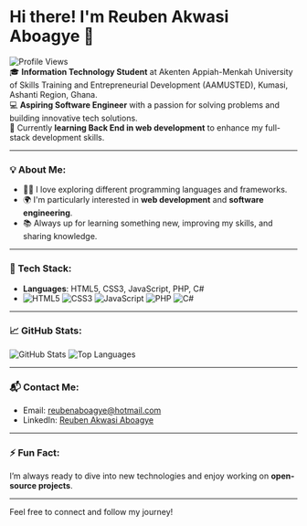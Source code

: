 # Hi there! I'm **Reuben Akwasi Aboagye** 👋
![Profile Views](https://komarev.com/ghpvc/?username=ReubenAboagye&color=blue)    
🎓 **Information Technology Student** at Akenten Appiah-Menkah University of Skills Training and Entrepreneurial Development (AAMUSTED), Kumasi, Ashanti Region, Ghana.  
💻 **Aspiring Software Engineer** with a passion for solving problems and building innovative tech solutions.  
🌱 Currently **learning Back End in web development** to enhance my full-stack development skills.  

---

### 💡 About Me:
- 👨‍💻 I love exploring different programming languages and frameworks.
- 🌍 I'm particularly interested in **web development** and **software engineering**.
- 📚 Always up for learning something new, improving my skills, and sharing knowledge.

---

### 🔧 Tech Stack:
- **Languages**: HTML5, CSS3, JavaScript, PHP, C#
- ![HTML5](https://img.shields.io/badge/-HTML5-E34F26?style=flat-square&logo=html5&logoColor=white) 
![CSS3](https://img.shields.io/badge/-CSS3-1572B6?style=flat-square&logo=css3) 
![JavaScript](https://img.shields.io/badge/-JavaScript-F7DF1E?style=flat-square&logo=javascript&logoColor=black) 
![PHP](https://img.shields.io/badge/-PHP-777BB4?style=flat-square&logo=php&logoColor=white)
![C#](https://img.shields.io/badge/-C%23-239120?style=flat-square&logo=c-sharp&logoColor=white)

---

### 📈 GitHub Stats:
![GitHub Stats](https://github-readme-stats.vercel.app/api?username=reubenaboagye&show_icons=true&theme=radical)
![Top Languages](https://github-readme-stats.vercel.app/api/top-langs/?username=reubenaboagye&layout=compact&theme=radical)

---

### 📬 Contact Me:
- Email: [reubenaboagye@hotmail.com](mailto:reubenaboagye@hotmail.com)
- LinkedIn: [Reuben Akwasi Aboagye](https://www.linkedin.com/in/reubenaboagye)

---

### ⚡ Fun Fact:
I’m always ready to dive into new technologies and enjoy working on **open-source projects**.

---

Feel free to connect and follow my journey!

<!---
ReubenAboagye/ReubenAboagye is a ✨ special ✨ repository because its `README.md` (this file) appears on your GitHub profile.
You can click the Preview link to take a look at your changes.
--->
